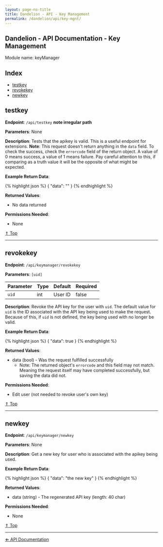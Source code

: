 ```yaml
---
layout: page-no-title
title: Dandelion - API - Key Management
permalink: /dandelion/api/key-mgnt/
---
```


Dandelion - API Documentation - Key Management
----------------------------------------------

Module name: keyManager

Index
-----

- [testkey](#testkey)
- [revokekey](#revokekey)
- [newkey](#newkey)

testkey
-------

**Endpoint**: `/api/testkey` **note irregular path**

**Parameters**: None

**Description**: Tests that the apikey is valid. This is a useful endpoint for extensions. **Note**: This request doesn't return anything in the `data` field. To check the success, check the `errorcode` field of the return object. A value of 0 means success, a value of 1 means failure. Pay careful attention to this, if comparing as a truth value it will be the opposite of what might be expected.

**Example Return Data**:

{% highlight json %}
{
	"data": ""
}
{% endhighlight %}

**Returned Values**:

- No data returned

**Permissions Needed**:

- None

[&#8657; Top](#index)

* * * * *

revokekey
---------

**Endpoint**: `/api/keymanager/revokekey`

**Parameters**: `[uid]`

| Parameter | Type   | Default | Required |
|-----------|--------|---------|----------|
| `uid`     | int    | User ID | false    |

**Description**: Revoke the API key for the user with `uid`. The default value for `uid` is the ID associated with the API key being used to make the request. Because of this, if `uid` is not defined, the key being used with no longer be valid.

**Example Return Data**:

{% highlight json %}
{
	"data": true
}
{% endhighlight %}

**Returned Values**:

- data (bool) - Was the request fulfilled successfully
	* Note: The returned object's `errorcode` and this field may not match. Meaning the request itself may have completed successfully, but saving the data did not.

**Permissions Needed**:

- Edit user (not needed to revoke user's own key)

[&#8657; Top](#index)

* * * * *

newkey
------

**Endpoint**: `/api/keymanager/newkey`

**Parameters**: None

**Description**: Get a new key for user who is associated with the apikey being used.

**Example Return Data**:

{% highlight json %}
{
	"data": "the new key"
}
{% endhighlight %}

**Returned Values**:

- data (string) - The regenerated API key (length: 40 char)

**Permissions Needed**:

- None

[&#8657; Top](#index)

* * * * *

[&#8656; API Documentation](/dandelion/api)
